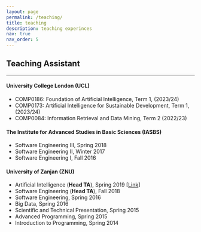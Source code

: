 ```yaml
---
layout: page
permalink: /teaching/
title: teaching
description: teaching experinces
nav: true
nav_order: 5
---
```


<h2>Teaching Assistant</h2>
<hr>
<h4>University College London (UCL)</h4>

- COMP0186: Foundation of Artificial Intelligence, Term 1, (2023/24)
- COMP0173: Artificial Intelligence for Sustainable Development, Term 1, (2023/24)
- COMP0084: Information Retrieval and Data Mining, Term 2 (2022/23)

<h4>The Institute for Advanced Studies in Basic Sciences (IASBS)</h4>

- Software Engineering III, Spring 2018
- Software Engineering II, Winter 2017
- Software Engineering I, Fall 2016

<h4>University of Zanjan (ZNU)</h4>

-  Artificial Intelligence (**Head TA**), Spring 2019 [<a href="https://rahmanidashti.github.io/znuai/" target="\_blank">Link</a>]
- Software Engineering (**Head TA**), Fall 2018
- Software Engineering, Spring 2016
- Big Data, Spring 2016
- Scientific and Technical Presentation, Spring 2015
- Advanced Programming, Spring 2015
- Introduction to Programming, Spring 2014
